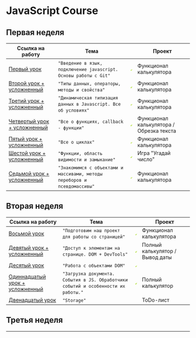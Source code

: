 # JavaScript Course

## Первая неделя 

Ссылка на работу | Тема | | Проект
--- | --- | --- | ---
[Первый урок](https://github.com/sergeevsite/JavaScript_13/tree/lesson01) | `"Введение в язык, подключение javascript. Основы работы с Git"` | ![](https://github.com/sergeevsite/JavaScript_13/blob/master/checkicon.png) | Функционал калькулятора
[Второй урок + усложненный](https://github.com/sergeevsite/JavaScript_13/tree/lesson02) | `"Типы данных, операторы, методы и свойства"` | ![](https://github.com/sergeevsite/JavaScript_13/blob/master/checkicon.png) | Функционал калькулятора
[Третий урок + усложненный](https://github.com/sergeevsite/JavaScript_13/tree/lesson03) | `"Динамическая типизация данных в Javascript. Все об условиях"` | ![](https://github.com/sergeevsite/JavaScript_13/blob/master/checkicon.png) | Функционал калькулятора
[Четвертый урок + усложненный](https://github.com/sergeevsite/JavaScript_13/tree/lesson04) | `"Все о функциях, callback - функции"` | ![](https://github.com/sergeevsite/JavaScript_13/blob/master/checkicon.png) | Функционал калькулятора / Обрезка текста
[Пятый урок + усложненный](https://github.com/sergeevsite/JavaScript_13/tree/lesson05) | `"Все о циклах"` | ![](https://github.com/sergeevsite/JavaScript_13/blob/master/checkicon.png) | Функционал калькулятора
[Шестой урок + усложненный](https://github.com/sergeevsite/JavaScript_13/tree/lesson06) | `"Функции, область видимости и замыкание"` | ![](https://github.com/sergeevsite/JavaScript_13/blob/master/checkicon.png) | Игра "Угадай число"
[Седьмой урок + усложненный](https://github.com/sergeevsite/JavaScript_13/tree/lesson07) | `"Знакомимся с объектами и массивами, методы переборов и псевдомассивы"` | ![](https://github.com/sergeevsite/JavaScript_13/blob/master/checkicon.png) | Функционал калькулятора

## Вторая неделя 

Ссылка на работу | Тема | | Проект
--- | --- | --- | ---
[Восьмой урок](https://github.com/sergeevsite/JavaScript_13/tree/lesson08) | `"Подготовим наш проект для работы со страницей"` | ![](https://github.com/sergeevsite/JavaScript_13/blob/master/checkicon.png) | Функционал калькулятора
[Девятый урок + усложненный](https://github.com/sergeevsite/JavaScript_13/tree/lesson09) | `"Доступ к элементам на странице. DOM + DevTools"` | ![](https://github.com/sergeevsite/JavaScript_13/blob/master/checkicon.png) | Полный калькулятор / Вывод даты
[Десятый урок](https://github.com/sergeevsite/JavaScript_13/tree/lesson10) | `"Работа с объектами DOM"` | ![](https://github.com/sergeevsite/JavaScript_13/blob/master/checkicon.png) 
[Одиннадцатый урок + усложненный](https://github.com/sergeevsite/JavaScript_13/tree/lesson11) | `"Загрузка документа. События в JS. Обработчики событий и особенности их работы."` | ![](https://github.com/sergeevsite/JavaScript_13/blob/master/checkicon.png) | Полный калькулятор
[Двенадцатый урок](https://github.com/sergeevsite/JavaScript_13/tree/lesson12) | `"Storage"` | | ToDo-лист

## Третья неделя 

___